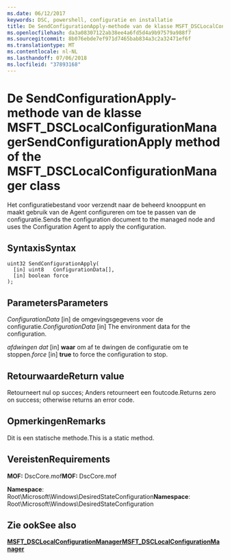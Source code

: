 ```yaml
---
ms.date: 06/12/2017
keywords: DSC, powershell, configuratie en installatie
title: De SendConfigurationApply-methode van de klasse MSFT_DSCLocalConfigurationManager
ms.openlocfilehash: da3a08307122ab38ee4a6fd5d4a9b97579a988f7
ms.sourcegitcommit: 8b076ebde7ef971d7465bab834a3c2a32471ef6f
ms.translationtype: MT
ms.contentlocale: nl-NL
ms.lasthandoff: 07/06/2018
ms.locfileid: "37893168"
---
```

# <a name="sendconfigurationapply-method-of-the-msftdsclocalconfigurationmanager-class"></a><span data-ttu-id="14554-103">De SendConfigurationApply-methode van de klasse MSFT_DSCLocalConfigurationManager</span><span class="sxs-lookup"><span data-stu-id="14554-103">SendConfigurationApply method of the MSFT_DSCLocalConfigurationManager class</span></span>

<span data-ttu-id="14554-104">Het configuratiebestand voor verzendt naar de beheerd knooppunt en maakt gebruik van de Agent configureren om toe te passen van de configuratie.</span><span class="sxs-lookup"><span data-stu-id="14554-104">Sends the configuration document to the managed node and uses the Configuration Agent to apply the configuration.</span></span>

## <a name="syntax"></a><span data-ttu-id="14554-105">Syntaxis</span><span class="sxs-lookup"><span data-stu-id="14554-105">Syntax</span></span>

```mof
uint32 SendConfigurationApply(
  [in] uint8   ConfigurationData[],
  [in] boolean force
);
```

## <a name="parameters"></a><span data-ttu-id="14554-106">Parameters</span><span class="sxs-lookup"><span data-stu-id="14554-106">Parameters</span></span>

<span data-ttu-id="14554-107">*ConfigurationData* \[in\] de omgevingsgegevens voor de configuratie.</span><span class="sxs-lookup"><span data-stu-id="14554-107">*ConfigurationData* \[in\] The environment data for the configuration.</span></span>

<span data-ttu-id="14554-108">*afdwingen dat* \[in\] **waar** om af te dwingen de configuratie om te stoppen.</span><span class="sxs-lookup"><span data-stu-id="14554-108">*force* \[in\] **true** to force the configuration to stop.</span></span>

## <a name="return-value"></a><span data-ttu-id="14554-109">Retourwaarde</span><span class="sxs-lookup"><span data-stu-id="14554-109">Return value</span></span>

<span data-ttu-id="14554-110">Retourneert nul op succes; Anders retourneert een foutcode.</span><span class="sxs-lookup"><span data-stu-id="14554-110">Returns zero on success; otherwise returns an error code.</span></span>

## <a name="remarks"></a><span data-ttu-id="14554-111">Opmerkingen</span><span class="sxs-lookup"><span data-stu-id="14554-111">Remarks</span></span>

<span data-ttu-id="14554-112">Dit is een statische methode.</span><span class="sxs-lookup"><span data-stu-id="14554-112">This is a static method.</span></span>

## <a name="requirements"></a><span data-ttu-id="14554-113">Vereisten</span><span class="sxs-lookup"><span data-stu-id="14554-113">Requirements</span></span>

<span data-ttu-id="14554-114">**MOF:** DscCore.mof</span><span class="sxs-lookup"><span data-stu-id="14554-114">**MOF:** DscCore.mof</span></span>

<span data-ttu-id="14554-115">**Namespace**: Root\Microsoft\Windows\DesiredStateConfiguration</span><span class="sxs-lookup"><span data-stu-id="14554-115">**Namespace**: Root\Microsoft\Windows\DesiredStateConfiguration</span></span>

## <a name="see-also"></a><span data-ttu-id="14554-116">Zie ook</span><span class="sxs-lookup"><span data-stu-id="14554-116">See also</span></span>

[<span data-ttu-id="14554-117">**MSFT_DSCLocalConfigurationManager**</span><span class="sxs-lookup"><span data-stu-id="14554-117">**MSFT_DSCLocalConfigurationManager**</span></span>](msft-dsclocalconfigurationmanager.md)
